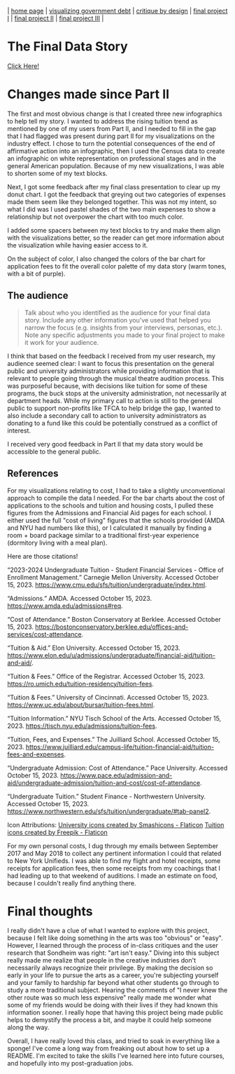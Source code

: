 | [home page](https://aoffman5.github.io/tswd-portfolio-fall23/) | [visualizing government debt](visualizing-government-debt.md) | [critique by design](critique-by-design.md) | [final project I](final-project-part-one.md) | [final project II](final-project-part-two.md) | [final project III](final-project-part-three.md) |

# The Final Data Story 

[Click Here!](https://carnegiemellon.shorthandstories.com/hurdles-made-of-dollar-bills/index.html)

# Changes made since Part II
The first and most obvious change is that I created three new infographics to help tell my story. I wanted to address the rising tuition trend as mentioned by one of my users from Part II, and I needed to fill in the gap that I had flagged was present during part II for my visualizations on the industry effect. I chose to turn the potential consequences of the end of affirmative action into an infographic, then I used the Census data to create an infographic on white representation on professional stages and in the general American population. Because of my new visualizations, I was able to shorten some of my text blocks.

Next, I got some feedback after my final class presentation to clear up my donut chart. I got the feedback that greying out two categories of expenses made them seem like they belonged together. This was not my intent, so what I did was I used pastel shades of the two main expenses to show a relationship but not overpower the chart with too much color. 

I added some spacers between my text blocks to try and make them align with the visualizations better, so the reader can get more information about the visualization while having easier access to it. 

On the subject of color, I also changed the colors of the bar chart for application fees to fit the overall color palette of my data story (warm tones, with a bit of purple). 


## The audience
> Talk about who you identified as the audience for your final data story.  Include any other information you've used that helped you narrow the focus (e.g. insights from your interviews, personas, etc.).  Note any specific adjustments you made to your final project to make it work for your audience.

I think that based on the feedback I received from my user research, my audience seemed clear: I want to focus this presentation on the general public and university administrators while providing information that is relevant to people going through the musical theatre audition process. This was purposeful because, with decisions like tuition for some of these programs, the buck stops at the university administration, not necessarily at department heads. While my primary call to action is still to the general public to support non-profits like TFCA to help bridge the gap, I wanted to also include a secondary call to action to university administrators as donating to a fund like this could be potentially construed as a conflict of interest. 

I received very good feedback in Part II that my data story would be accessible to the general public.

## References
For my visualizations relating to cost, I had to take a slightly unconventional approach to compile the data I needed. For the bar charts about the cost of applications to the schools and tuition and housing costs, I pulled these figures from the Admissions and Financial Aid pages for each school. I either used the full "cost of living" figures that the schools provided (AMDA and NYU had numbers like this), or I calculated it manually by finding a room + board package similar to a traditional first-year experience (dormitory living with a meal plan). 

Here are those citations!

“2023-2024 Undergraduate Tuition - Student Financial Services - Office of Enrollment Management.” Carnegie Mellon University. Accessed October 15, 2023. https://www.cmu.edu/sfs/tuition/undergraduate/index.html.

“Admissions.” AMDA. Accessed October 15, 2023. https://www.amda.edu/admissions#req. 

“Cost of Attendance.” Boston Conservatory at Berklee. Accessed October 15, 2023. https://bostonconservatory.berklee.edu/offices-and-services/cost-attendance. 

“Tuition &amp; Aid.” Elon University. Accessed October 15, 2023. https://www.elon.edu/u/admissions/undergraduate/financial-aid/tuition-and-aid/. 

“Tuition &amp; Fees.” Office of the Registrar. Accessed October 15, 2023. https://ro.umich.edu/tuition-residency/tuition-fees. 

“Tuition &amp; Fees.” University of Cincinnati. Accessed October 15, 2023. https://www.uc.edu/about/bursar/tuition-fees.html. 

“Tuition Information.” NYU Tisch School of the Arts. Accessed October 15, 2023. https://tisch.nyu.edu/admissions/tuition-fees. 

“Tuition, Fees, and Expenses.” The Juilliard School. Accessed October 15, 2023. https://www.juilliard.edu/campus-life/tuition-financial-aid/tuition-fees-and-expenses. 

“Undergraduate Admission: Cost of Attendance.” Pace University. Accessed October 15, 2023. https://www.pace.edu/admission-and-aid/undergraduate-admission/tuition-and-cost/cost-of-attendance. 

“Undergraduate Tuition.” Student Finance - Northwestern University. Accessed October 15, 2023. https://www.northwestern.edu/sfs/tuition/undergraduate/#tab-panel2. 

Icon Attributions:
<a href="https://www.flaticon.com/free-icons/university" title="university icons">University icons created by Smashicons - Flaticon</a>
<a href="https://www.flaticon.com/free-icons/tuition" title="tuition icons">Tuition icons created by Freepik - Flaticon</a>

For my own personal costs, I dug through my emails between September 2017 and May 2018 to collect any pertinent information I could that related to New York Unifieds. I was able to find my flight and hotel receipts, some receipts for application fees, then some receipts from my coachings that I had leading up to that weekend of auditions. I made an estimate on food, because I couldn't really find anything there. 

# Final thoughts

I really didn't have a clue of what I wanted to explore with this project, because I felt like doing something in the arts was too "obvious" or "easy". However, I learned through the process of in-class critiques and the user research that Sondheim was right: "art isn't easy." Diving into this subject really made me realize that people in the creative industries don't necessarily always recognize their privilege. By making the decision so early in your life to pursue the arts as a career, you're subjecting yourself and your family to hardship far beyond what other students go through to study a more traditional subject. Hearing the comments of "I never knew the other route was so much less expensive" really made me wonder what some of my friends would be doing with their lives if they had known this information sooner. I really hope that having this project being made public helps to demystify the process a bit, and maybe it could help someone along the way. 

Overall, I have really loved this class, and tried to soak in everything like a sponge! I've come a long way from freaking out about how to set up a README. I'm excited to take the skills I've learned here into future courses, and hopefully into my post-graduation jobs. 
